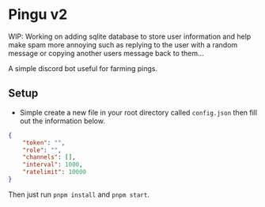 # Pingu v2

WIP: Working on adding sqlite database to store user information and help make spam more annoying such as replying to the user with a random message or copying another users message back to them...

A simple discord bot useful for farming pings.

## Setup

- Simple create a new file in your root directory called `config.json` then fill out the information below.

```json
{
	"token": "",
	"role": "",
	"channels": [],
	"interval": 1000,
	"ratelimit": 10000
}
```

Then just run `pnpm install` and `pnpm start`.